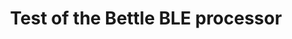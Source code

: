 ---
title: "Test of the Bettle BLE processor"
description: ""
draft: false
image : "images/portfolio/test_bettle-ble.jpeg"
bg_image: "images/feature-bg.jpg"
category: "App"
information:
  - label : "Done by"
    info : "Bernardo Santos"
---